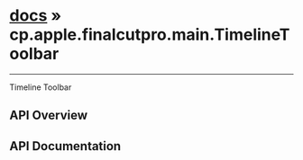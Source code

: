 # [docs](index.md) » cp.apple.finalcutpro.main.TimelineToolbar
---

Timeline Toolbar

## API Overview

## API Documentation

